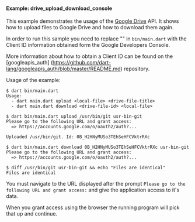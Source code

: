 #### Example: drive_upload_download_console

This example demonstrates the usage of the 
[Google Drive](https://developers.google.com/drive/) API. It shows
how to upload files to Google Drive and how to download them again.

In order to run this sample you need to replace "<please fill in>" in 
`bin/main.dart` with the Client ID information obtained form the
Google Developers Console.

More information about how to obtain a Client ID can be found on the
[googleapis_auth]
(https://github.com/dart-lang/googleapis_auth/blob/master/README.md) repository.


Usage of the example:
```
$ dart bin/main.dart 
Usage:
  - dart main.dart upload <local-file> <drive-file-title>
  - dart main.dart download <drive-file-id> <local-file>

$ dart bin/main.dart upload /usr/bin/git usr-bin-git
Please go to the following URL and grant access:
  => https://accounts.google.com/o/oauth2/auth?...

Uploaded /usr/bin/git. Id: 0B_H2HNyMUSo3TEhSeHFCVktrRXc

$ dart bin/main.dart download 0B_H2HNyMUSo3TEhSeHFCVktrRXc usr-bin-git
Please go to the following URL and grant access:
  => https://accounts.google.com/o/oauth2/auth?...

$ diff /usr/bin/git usr-bin-git && echo "Files are identical"
Files are identical
```

You must navigate to the URL displayed after the prompt
`Please go to the following URL and grant access:` and give the application
access to it's data.

When you grant access using the browser the running program will pick that up
and continue.
